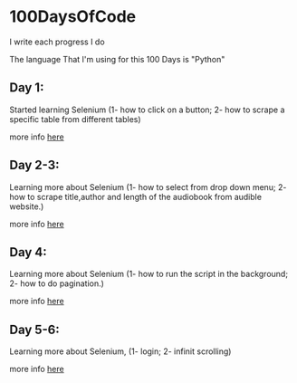 # 100DaysOfCode
I write each progress I do

The language That I'm using for this 100 Days is "Python"

## Day 1:

Started learning Selenium (1- how to click on a button; 2- how to scrape a specific table from different tables)

more info [here](Day1)

## Day 2-3:

Learning more about Selenium (1- how to select from drop down menu; 2- how to scrape title,author and length of the audiobook from audible website.)

more info [here](Day2-3)

## Day 4:

Learning more about Selenium (1- how to run the script in the background; 2- how to do pagination.)

more info [here](Day4)

## Day 5-6:

Learning more about Selenium, (1- login; 2- infinit scrolling)

more info [here](Day5-6)
